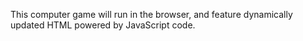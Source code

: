  This computer game will run in the browser, and feature dynamically updated HTML powered by JavaScript code.
